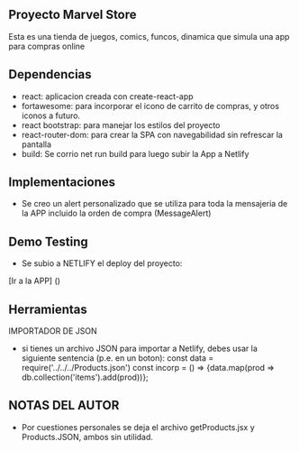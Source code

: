 ## Proyecto Marvel Store

Esta es una tienda de juegos, comics, funcos, dinamica que simula una app para compras online

## Dependencias

- react: aplicacion creada con create-react-app
- fortawesome: para incorporar el icono de carrito de compras, y otros iconos a futuro.
- react bootstrap: para manejar los estilos del proyecto
- react-router-dom: para crear la SPA con navegabilidad sin refrescar la pantalla
- build: Se corrio net run build para luego subir la App a Netlify

## Implementaciones

- Se creo un alert personalizado que se utiliza para toda la mensajeria de la APP incluido la orden de compra
  (MessageAlert)

## Demo Testing

- Se subio a NETLIFY el deploy del proyecto:

[Ir a la APP] ()

## Herramientas

IMPORTADOR DE JSON

- si tienes un archivo JSON para importar a Netlify, debes usar la siguiente sentencia (p.e. en un boton):
  const data = require('../../../Products.json')
  const incorp = () => {data.map(prod => db.collection('items').add(prod))};

## NOTAS DEL AUTOR

- Por cuestiones personales se deja el archivo getProducts.jsx y Products.JSON, ambos sin utilidad.
